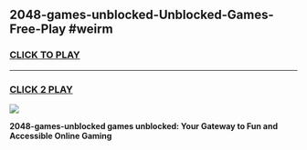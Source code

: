 
## 2048-games-unblocked-Unblocked-Games-Free-Play #weirm
<h3>
<a href="https://us.freeplayer.one?title=2048-games-unblocked&ref=9M">CLICK TO PLAY</a></h3>
<hr>

<h3>
<a href="https://us.freeplayer.one?title=2048-games-unblocked&ref=9M">CLICK 2 PLAY</a>
  
</h3>

<a href="https://us.freeplayer.one?title=2048-games-unblocked&ref=9M"><img src="https://clearcache.store/games.png"></a>


**2048-games-unblocked games unblocked: Your Gateway to Fun and Accessible Online Gaming**
